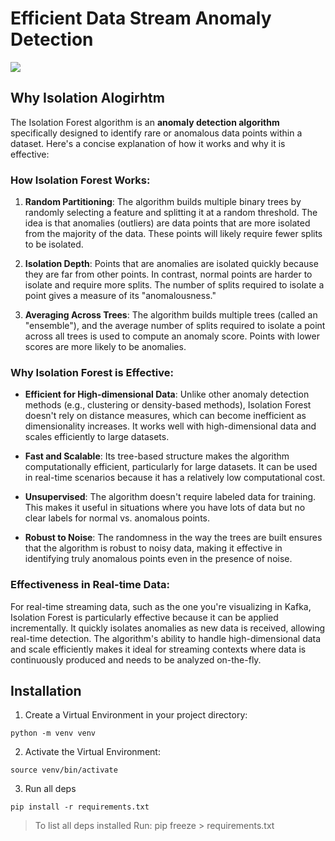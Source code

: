 # Efficient Data Stream Anomaly Detection

![](https://github.com/AbdelrahmanElsheikh965/Research-Project/blob/develop/anomalies.gif)


## Why Isolation Alogirhtm

The Isolation Forest algorithm is an **anomaly detection algorithm** specifically designed to identify rare or anomalous data points within a dataset. Here's a concise explanation of how it works and why it is effective:

### How Isolation Forest Works:

1. **Random Partitioning**: The algorithm builds multiple binary trees by randomly selecting a feature and splitting it at a random threshold. The idea is that anomalies (outliers) are data points that are more isolated from the majority of the data. These points will likely require fewer splits to be isolated.

2. **Isolation Depth**: Points that are anomalies are isolated quickly because they are far from other points. In contrast, normal points are harder to isolate and require more splits. The number of splits required to isolate a point gives a measure of its "anomalousness."

3. **Averaging Across Trees**: The algorithm builds multiple trees (called an "ensemble"), and the average number of splits required to isolate a point across all trees is used to compute an anomaly score. Points with lower scores are more likely to be anomalies.

### Why Isolation Forest is Effective:

- **Efficient for High-dimensional Data**: Unlike other anomaly detection methods (e.g., clustering or density-based methods), Isolation Forest doesn't rely on distance measures, which can become inefficient as dimensionality increases. It works well with high-dimensional data and scales efficiently to large datasets.
  
- **Fast and Scalable**: Its tree-based structure makes the algorithm computationally efficient, particularly for large datasets. It can be used in real-time scenarios because it has a relatively low computational cost.

- **Unsupervised**: The algorithm doesn't require labeled data for training. This makes it useful in situations where you have lots of data but no clear labels for normal vs. anomalous points.

- **Robust to Noise**: The randomness in the way the trees are built ensures that the algorithm is robust to noisy data, making it effective in identifying truly anomalous points even in the presence of noise.

### Effectiveness in Real-time Data:
For real-time streaming data, such as the one you're visualizing in Kafka, Isolation Forest is particularly effective because it can be applied incrementally. It quickly isolates anomalies as new data is received, allowing real-time detection. The algorithm's ability to handle high-dimensional data and scale efficiently makes it ideal for streaming contexts where data is continuously produced and needs to be analyzed on-the-fly.

## Installation

1. Create a Virtual Environment in your project directory:

```
python -m venv venv
```

2. Activate the Virtual Environment:
```
source venv/bin/activate
```

3. Run all deps

```
pip install -r requirements.txt
```

> To list all deps installed Run: pip freeze > requirements.txt
